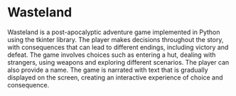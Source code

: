 # Wasteland

Wasteland is a post-apocalyptic adventure game implemented in Python using the tkinter library. The player makes decisions throughout the story, with consequences that can lead to different endings, including victory and defeat. The game involves choices such as entering a hut, dealing with strangers, using weapons and exploring different scenarios. The player can also provide a name. The game is narrated with text that is gradually displayed on the screen, creating an interactive experience of choice and consequence.
